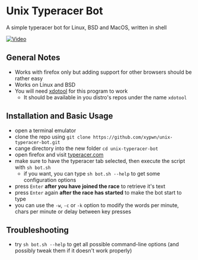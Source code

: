 # Unix Typeracer Bot
A simple typeracer bot for Linux, BSD and MacOS, written in shell

[![Video](https://i.imgur.com/icj1mHj.png)](https://i.imgur.com/viohEQ2.mp4)
## General Notes
* Works with firefox only but adding support for other browsers should be rather easy
* Works on Linux and BSD
* You will need [xdotool](https://github.com/jordansissel/xdotool) for this program to work
  * It should be available in you distro's repos under the name `xdotool`
## Installation and Basic Usage
* open a terminal emulator
* clone the repo using `git clone https://github.com/xypwn/unix-typeracer-bot.git`
* cange directory into the new folder `cd unix-typeracer-bot`
* open firefox and visit [typeracer.com](https://play.typeracer.com)
* make sure to have the typeracer tab selected, then execute the script with `sh bot.sh`
  * if you want, you can type `sh bot.sh --help` to get some configuration options
* press `Enter` **after you have joined the race** to retrieve it's text
* press `Enter` again **after the race has started** to make the bot start to type
* you can use the `-w`, `-c` or `-k` option to modify the words per minute, chars per minute or delay between key presses
## Troubleshooting
* try `sh bot.sh --help` to get all possible command-line options (and possibly tweak them if it doesn't work properly)
